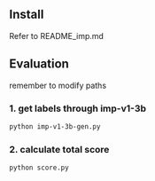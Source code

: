 ## Install

Refer to README_imp.md

## Evaluation

remember to modify paths

### 1. get labels through imp-v1-3b

```sh
python imp-v1-3b-gen.py 
```

### 2. calculate total score

```sh
python score.py
```